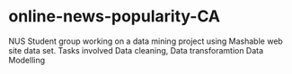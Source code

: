 # online-news-popularity-CA

NUS Student group working on a data mining project using Mashable web site data set. 
Tasks involved
Data cleaning, 
Data transforamtion
Data Modelling
